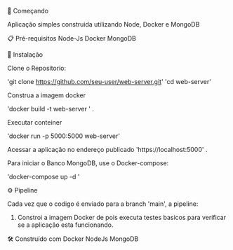 🚀 Começando

Aplicação simples construida utilizando Node, Docker e MongoDB

📋 Pré-requisitos
Node-Js
Docker
MongoDB

🔧 Instalação

Clone o Repositorio:


 'git clone https://github.com/seu-user/web-server.git'
'cd web-server'

Construa a imagem docker

'docker build -t web-server ' .


Executar conteiner

'docker run -p 5000:5000 web-server' 

Acessar a aplicação no endereço publicado 'https://localhost:5000' .

Para iniciar o Banco MongoDB, use o Docker-compose:


'docker-compose up -d '

⚙️ Pipeline

Cada vez que o codigo é enviado para a branch 'main', a pipeline:

1. Constroi a imagem Docker de pois executa testes basicos para verificar se a aplicação esta funcionando.

🛠️ Construído com
Docker
NodeJs
MongoDB


